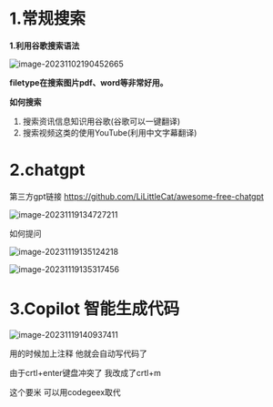 # 1.常规搜索

**1.利用谷歌搜索语法**

![image-20231102190452665](https://ttqblogimg.oss-cn-beijing.aliyuncs.com/image-20231102190452665.png)

**filetype在搜索图片pdf、word等非常好用。**



**如何搜索**

1. 搜索资讯信息知识用谷歌(谷歌可以一键翻译)
2. 搜索视频这类的使用YouTube(利用中文字幕翻译)



# 2.chatgpt

 第三方gpt链接    https://github.com/LiLittleCat/awesome-free-chatgpt

![image-20231119134727211](https://ttqblogimg.oss-cn-beijing.aliyuncs.com/image-20231119134727211.png)



如何提问

![image-20231119135124218](https://ttqblogimg.oss-cn-beijing.aliyuncs.com/image-20231119135124218.png)

![image-20231119135317456](https://ttqblogimg.oss-cn-beijing.aliyuncs.com/image-20231119135317456.png)



# 3.Copilot 智能生成代码

![image-20231119140937411](https://ttqblogimg.oss-cn-beijing.aliyuncs.com/image-20231119140937411.png)

用的时候加上注释 他就会自动写代码了

由于crtl+enter键盘冲突了 我改成了crtl+m

这个要米 可以用codegeex取代